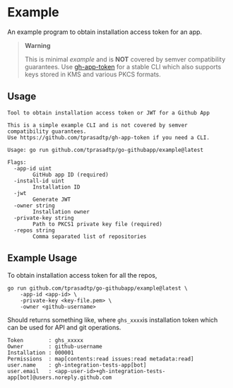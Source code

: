 # Example

An example program to obtain installation access token for an app.

> **Warning**
>
> This is minimal _example_ and is **NOT** covered by semver compatibility guarantees.
> Use [gh-app-token] for a stable CLI which also supports keys stored in KMS and various
> PKCS formats.

## Usage

```
Tool to obtain installation access token or JWT for a Github App

This is a simple example CLI and is not covered by semver compatibility guarantees.
Use https://github.com/tprasadtp/gh-app-token if you need a CLI.

Usage: go run github.com/tprasadtp/go-githubapp/example@latest

Flags:
  -app-id uint
        GitHub app ID (required)
  -install-id uint
        Installation ID
  -jwt
        Generate JWT
  -owner string
        Installation owner
  -private-key string
        Path to PKCS1 private key file (required)
  -repos string
        Comma separated list of repositories
```

## Example Usage

To obtain installation access token for all the repos,

```
go run github.com/tprasadtp/go-githubapp/example@latest \
    -app-id <app-id> \
    -private-key <key-file.pem> \
    -owner <github-username>
```

Should returns something like, where `ghs_xxxx`is installation token which can be used
for API and git operations.

```
Token        : ghs_xxxxx
Owner        : github-username
Installation : 000001
Permissions  : map[contents:read issues:read metadata:read]
user.name    : gh-integration-tests-app[bot]
user.email   : <app-user-id>+gh-integration-tests-app[bot]@users.noreply.github.com
```

[gh-app-token]: https://github.com/tprasadtp/gh-app-token
